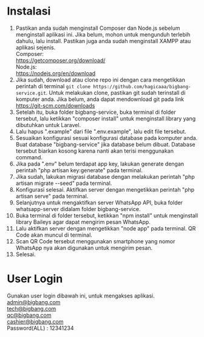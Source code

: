 # Instalasi

1. Pastikan anda sudah menginstall Composer dan Node.js sebelum menginstall aplikasi ini. Jika belum, mohon untuk mengunduh terlebih dahulu, lalu install. Pastikan juga anda sudah menginstall XAMPP atau aplikasi sejenis.\
Composer: \
https://getcomposer.org/download/ \
Node.js: \
https://nodejs.org/en/download
2. Jika sudah, download atau clone repo ini dengan cara mengetikkan perintah di terminal `git clone https://github.com/hagicaaa/bigbang-service.git`. Untuk melakukan clone, pastikan git sudah terinstall di komputer anda. Jika belum, anda dapat mendownload git pada link https://git-scm.com/downloads
3. Setelah itu, buka folder bigbang-service, buka terminal di folder tersebut, lalu ketikkan "composer install" untuk menginstall library yang dibutuhkan untuk Laravel.
4. Lalu hapus ".example" dari file ".env.example", lalu edit file tersebut.
5. Sesuaikan konfigurasi sesuai konfigurasi database pada komputer anda. Buat database "bigbang-service" jika database belum dibuat. Database tersebut biarkan kosong karena nanti akan terisi menggunakan command.
6. Jika pada ".env" belum terdapat app key, lakukan generate dengan perintah "php artisan key:generate" pada terminal.
7. Jika sudah, lakukan migrasi database dengan melakukan perintah "php artisan migrate --seed" pada terminal.
8. Konfigurasi selesai. Aktifkan server dengan mengetikkan perintah "php artisan serve" pada terminal.
9. Selanjutnya untuk mengaktifkan server WhatsApp API, buka folder whatsapp-server didalam folder bigbang-service.
10. Buka terminal di folder tersebut, ketikkan "npm install" untuk menginstall library Baileys agar dapat mengirim pesan WhatsApp.
11. Lalu aktifkan server dengan mengetikkan "node app" pada terminal. QR Code akan muncul di terminal.
12. Scan QR Code tersebut menggunakan smartphone yang nomor WhatsApp nya akan digunakan untuk mengirim pesan.
13. Selesai. 

# User Login
Gunakan user login dibawah ini, untuk mengakses aplikasi.\
admin@bigbang.com \
tech@bigbang.com \
qc@bigbang.com \
cashier@bigbang.com \
Password(ALL) : 12341234
